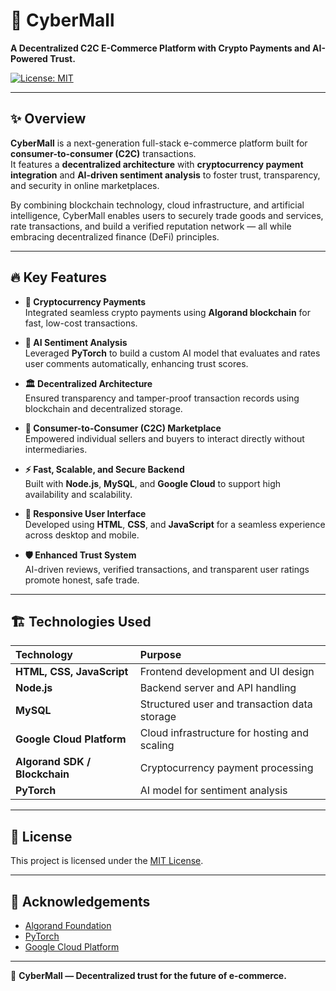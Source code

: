# 🛒 CyberMall

**A Decentralized C2C E-Commerce Platform with Crypto Payments and AI-Powered Trust.**

[![License: MIT](https://img.shields.io/badge/License-MIT-yellow.svg)](./LICENSE)

---

## ✨ Overview

**CyberMall** is a next-generation full-stack e-commerce platform built for **consumer-to-consumer (C2C)** transactions.  
It features a **decentralized architecture** with **cryptocurrency payment integration** and **AI-driven sentiment analysis** to foster trust, transparency, and security in online marketplaces.

By combining blockchain technology, cloud infrastructure, and artificial intelligence, CyberMall enables users to securely trade goods and services, rate transactions, and build a verified reputation network — all while embracing decentralized finance (DeFi) principles.

---

## 🔥 Key Features

- **🔗 Cryptocurrency Payments**  
  Integrated seamless crypto payments using **Algorand blockchain** for fast, low-cost transactions.

- **🧠 AI Sentiment Analysis**  
  Leveraged **PyTorch** to build a custom AI model that evaluates and rates user comments automatically, enhancing trust scores.

- **🏛 Decentralized Architecture**  
  Ensured transparency and tamper-proof transaction records using blockchain and decentralized storage.

- **💬 Consumer-to-Consumer (C2C) Marketplace**  
  Empowered individual sellers and buyers to interact directly without intermediaries.

- **⚡ Fast, Scalable, and Secure Backend**  
  Built with **Node.js**, **MySQL**, and **Google Cloud** to support high availability and scalability.

- **🎨 Responsive User Interface**  
  Developed using **HTML**, **CSS**, and **JavaScript** for a seamless experience across desktop and mobile.

- **🛡️ Enhanced Trust System**  
  AI-driven reviews, verified transactions, and transparent user ratings promote honest, safe trade.

---

## 🏗️ Technologies Used

| Technology          | Purpose                                          |
|:---------------------|:--------------------------------------------------|
| **HTML, CSS, JavaScript** | Frontend development and UI design             |
| **Node.js**          | Backend server and API handling                  |
| **MySQL**            | Structured user and transaction data storage     |
| **Google Cloud Platform** | Cloud infrastructure for hosting and scaling  |
| **Algorand SDK / Blockchain** | Cryptocurrency payment processing        |
| **PyTorch**          | AI model for sentiment analysis                  |


---


## 📜 License

This project is licensed under the [MIT License](./LICENSE).

---

## 🌟 Acknowledgements

- [Algorand Foundation](https://algorand.foundation/)
- [PyTorch](https://pytorch.org/)
- [Google Cloud Platform](https://cloud.google.com/)

---

🛒 **CyberMall — Decentralized trust for the future of e-commerce.**